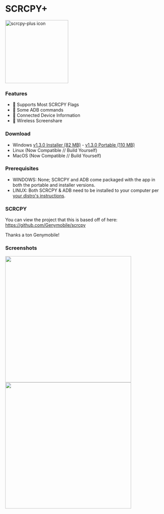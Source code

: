 # SCRCPY+

<img src="https://github.com/Frontesque/scrcpy-plus/raw/main/icons/SCRCPY%2B.png" alt="scrcpy-plus icon" width="200"/>

### Features
- 🚩 Supports Most SCRCPY Flags
- 🤖 Some ADB commands
- 📱 Connected Device Information
- 📶 Wireless Screenshare

### Download
- Windows [v1.3.0 Installer (82 MB)](https://github.com/Frontesque/scrcpy-plus/releases/download/1.3.0/scrcpy-plus-1.3.0-installer-win-x64.exe) - [v1.3.0 Portable (110 MB)](https://github.com/Frontesque/scrcpy-plus/releases/download/1.3.0/scrcpy-plus-1.3.0-portable-win-x64.zip)
- Linux (Now Compatible // Build Yourself)
- MacOS (Now Compatible // Build Yourself)

### Prerequisites
- WINDOWS: None; SCRCPY and ADB come packaged with the app in both the portable and installer versions.
- LINUX:   Both SCRCPY & ADB need to be installed to your computer per [your distro's instructions](https://github.com/Genymobile/scrcpy#linux).

### SCRCPY
You can view the project that this is based off of here:
https://github.com/Genymobile/scrcpy

Thanks a ton Genymobile!

### Screenshots
<img src="https://api.celeste.photos/uploads/ee556ec1-7ac3-44ea-a1f0-541667d58879/Y3xPnNUO.png" height="400" />
<img src="https://api.celeste.photos/uploads/ee556ec1-7ac3-44ea-a1f0-541667d58879/GK7edqcK.png" height="400" />
